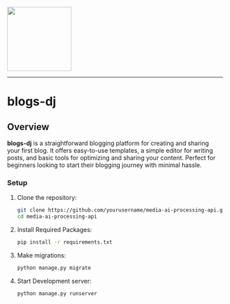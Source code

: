 <p>
  <a href="https://exarth.com/">
  <img src="https://exarth.com/static/exarth/theme/logo-red-1000.svg" height="150">
  </a>
</p>
<hr>

# blogs-dj

## Overview

**blogs-dj** is a straightforward blogging platform for creating and sharing your first blog. It offers easy-to-use templates, a simple editor for writing posts, and basic tools for optimizing and sharing your content. Perfect for beginners looking to start their blogging journey with minimal hassle.
### Setup

1. Clone the repository:
   ```bash
   git clone https://github.com/yourusername/media-ai-processing-api.git
   cd media-ai-processing-api

2. Install Required Packages:
   ```bash
   pip install -r requirements.txt

3. Make migrations:
   ```bash
   python manage.py migrate

4. Start Development server:
   ```bash
   python manage.py runserver

